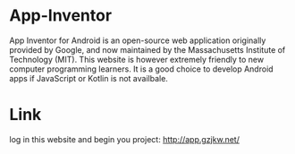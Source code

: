 # App-Inventor
App Inventor for Android is an open-source web application originally provided by Google, and now maintained by the Massachusetts Institute of Technology (MIT). This website is however extremely friendly to new computer programming learners. It is a good choice to develop Android apps if JavaScript or Kotlin is not availbale.
# Link
log in this website and begin you project: http://app.gzjkw.net/
